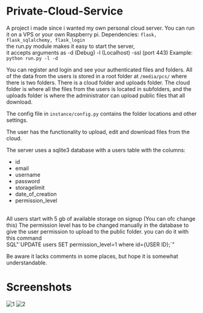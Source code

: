 # Private-Cloud-Service
A project i made since i wanted my own personal cloud server. You can run it on a VPS or your own Raspberry pi.
Dependencies: `flask, flask_sqlalchemy, flask_login`<br>
the run.py module makes it easy to start the server,<br>
it accepts arguments as -d (Debug) -l (Localhost) -ssl (port 443)
Example: `python run.py -l -d`

You can register and login and see your authenticated files and folders. All of the data from the users is stored in a 
root folder at `/media/pcs/` where there is two folders. There is a cloud folder and uploads folder. 
The cloud folder is where all the files from the users is located in subfolders, 
and the uploads folder is where the administrator can upload public files that all download.

The config file in `instance/config.py` contains the folder locations and other settings.

The user has the functionality to upload, edit and download files from the cloud.

The server uses a sqlite3 database with a users table with the columns:
- id
- email
- username
- password
- storagelimit
- date_of_creation
- permission_level
<br>
All users start with 5 gb of available storage on signup (You can ofc change this)
The permission level has to be changed manually in the database to give the user permission to upload to the public folder.
you can do it with this command <br>
SQL"`UPDATE users SET permission_level=1 where id={USER ID};`" 


Be aware it lacks comments in some places, but hope it is somewhat understandable.

# Screenshots
![1](https://i.imgur.com/zHBasax.png)
![2](https://i.imgur.com/Xrl1X3k.png)
